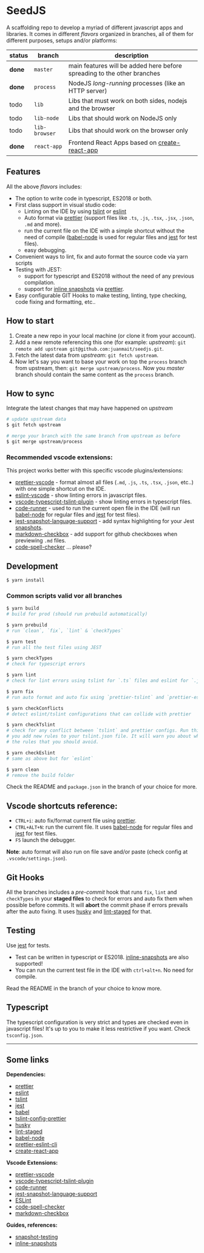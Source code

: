 # SeedJS

A scaffolding repo to develop a myriad of different javascript apps and
libraries. It comes in different _flavors_ organized in branches, all of them
for different purposes, setups and/or platforms:

| status   | branch        | description                                                             |
| -------- | ------------- | ----------------------------------------------------------------------- |
| **done** | `master`      | main features will be added here before spreading to the other branches |
| **done** | `process`     | NodeJS _long-running_ processes (like an HTTP server)                   |
| todo     | `lib`         | Libs that must work on both sides, nodejs and the browser               |
| todo     | `lib-node`    | Libs that should work on NodeJS only                                    |
| todo     | `lib-browser` | Libs that should work on the browser only                               |
| **done** | `react-app`   | Frontend React Apps based on [create-react-app]                         |

## Features

All the above _flavors_ includes:

- The option to write code in typescript, ES2018 or both.
- First class support in visual studio code:
  - Linting on the IDE by using [tslint] or [eslint]
  - Auto format via [prettier] (support files like `.ts`, `.js`, `.tsx`,
    `.jsx`, `.json`, `.md` and more).
  - run the current file on the IDE with a simple shortcut without the need
    of compile ([babel-node] is used for regular files and [jest] for test
    files).
  - easy debugging.
- Convenient ways to lint, fix and auto format the source code via yarn scripts
- Testing with JEST:
  - support for typescript and ES2018 without the need of any previous
    compilation.
  - support for [inline snapshots][inline-snapshots] via [prettier].
- Easy configurable GIT Hooks to make testing, linting, type checking, code
  fixing and formatting, etc..

## How to start

1. Create a new repo in your local machine (or clone it from your account).
2. Add a new remote referencing this one (for example: _upstream_):
   `git remote add upstream git@github.com:juanmait/seedjs.git`.
3. Fetch the latest data from _upstream_: `git fetch upstream`.
4. Now let's say you want to base your work on top the `process` branch
   from upstream, then: `git merge upstream/process`. Now you _master_ branch
   should contain the same content as the `process` branch.

## How to sync

Integrate the latest changes that may have happened on _upstream_

```bash
# update upstream data
$ git fetch upstream

# merge your branch with the same branch from upstream as before
$ git merge upstream/process
```

### Recommended vscode extensions:

This project works better with this specific vscode plugins/extensions:

- [prettier-vscode] - format almost all files (`.md`, `.js`, `.ts`, `.tsx`,
  `.json`, etc..) with one simple shortcut on the IDE.
- [eslint-vscode] - show linting errors in javascript files.
- [vscode-typescript-tslint-plugin] - show linting errors in typescript files.
- [code-runner] - used to run the current open file in the IDE (will run
  [babel-node] for regular files and [jest] for test files).
- [jest-snapshot-language-support] - add syntax highlighting for your Jest
  [snapshots][snapshot-testing].
- [markdown-checkbox] - add support for github checkboxes when previewing `.md`
  files.
- [code-spell-checker] ... please?

## Development

```bash
$ yarn install
```

### Common scripts valid vor all branches

```bash
$ yarn build
# build for prod (should run prebuild automatically)

$ yarn prebuild
# run `clean`, `fix`, `lint` & `checkTypes`

$ yarn test
# run all the test files using JEST

$ yarn checkTypes
# check for typescript errors

$ yarn lint
# check for lint errors using tslint for `.ts` files and eslint for `.js`.

$ yarn fix
# run auto format and auto fix using `prettier-tslint` and `prettier-eslint`

$ yarn checkConflicts
# detect eslint/tslint configurations that can collide with prettier

$ yarn checkTslint
# check for any conflict between `tslint` and prettier configs. Run this when
# you add new rules to your tslint.json file. It will warn you about what are
# the rules that you should avoid.

$ yarn checkEslint
# same as above but for `eslint`

$ yarn clean
# remove the build folder
```

Check the README and `package.json` in the branch of your choice for more.

## Vscode shortcuts reference:

- `CTRL+i`: auto fix/format current file using [prettier].
- `CTRL+ALT+N`: run the current file. It uses [babel-node] for regular files and
  [jest] for test files.
- `F5` launch the debugger.

**Note**: auto format will also run on file save and/or paste (check config at
`.vscode/settings.json`).

## Git Hooks

All the branches includes a _pre-commit_ hook that runs `fix`, `lint` and
`checkTypes` in your **staged files** to check for errors and auto fix them when
possible before commits. It will **abort** the commit phase if errors prevails
after the auto fixing. It uses [husky] and [lint-staged] for that.

## Testing

Use [jest] for tests.

- Test can be written in typescript or ES2018. [inline-snapshots] are also supported!
- You can run the current test file in the IDE with `ctrl+alt+n`. No need for
  compile.

Read the README in the branch of your choice to know more.

## Typescript

The typescript configuration is very strict and types are checked even in
javascript files! It's up to you to make it less restrictive if you want. Check
`tsconfig.json`.

---

## Some links

**Dependencies:**

- [prettier]
- [eslint]
- [tslint]
- [jest]
- [babel]
- [tslint-config-prettier]
- [husky]
- [lint-staged]
- [babel-node]
- [prettier-eslint-cli]
- [create-react-app]

[tslint]: https://palantir.github.io/tslint/
[prettier]: https://prettier.io/
[tslint-config-prettier]: https://github.com/prettier/tslint-config-prettier
[husky]: https://github.com/typicode/husky
[lint-staged]: https://www.npmjs.com/package/lint-staged
[jest]: https://jestjs.io/
[babel-node]: https://babeljs.io/docs/en/babel-node
[babel]: https://babeljs.io/
[eslint]: https://eslint.org/
[create-react-app]: https://facebook.github.io/create-react-app/

**Vscode Extensions:**

- [prettier-vscode]
- [vscode-typescript-tslint-plugin]
- [code-runner]
- [jest-snapshot-language-support]
- [ESLint][eslint-vscode]
- [code-spell-checker]
- [markdown-checkbox]

[prettier-vscode]: https://marketplace.visualstudio.com/items?itemName=esbenp.prettier-vscode
[vscode-typescript-tslint-plugin]: https://marketplace.visualstudio.com/items?itemName=ms-vscode.vscode-typescript-tslint-plugin
[code-runner]: https://marketplace.visualstudio.com/items?itemName=formulahendry.code-runner
[jest-snapshot-language-support]: https://marketplace.visualstudio.com/items?itemName=tlent.jest-snapshot-language-support
[eslint-vscode]: https://marketplace.visualstudio.com/items?itemName=dbaeumer.vscode-eslint
[prettier-eslint-cli]: https://github.com/prettier/prettier-eslint-cli
[tslint]: https://palantir.github.io/tslint/
[code-spell-checker]: https://marketplace.visualstudio.com/items?itemName=streetsidesoftware.code-spell-checker
[markdown-checkbox]: https://marketplace.visualstudio.com/items?itemName=bierner.markdown-checkbox

**Guides, references:**

- [snapshot-testing]
- [inline-snapshots]

[snapshot-testing]: https://jestjs.io/docs/en/snapshot-testing
[inline-snapshots]: https://jestjs.io/docs/en/snapshot-testing#inline-snapshots
